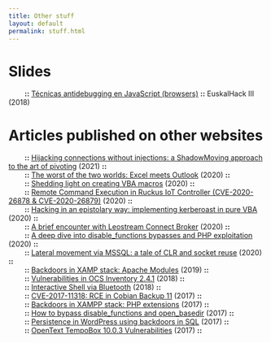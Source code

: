 ```yaml
---
title: Other stuff
layout: default
permalink: stuff.html
---
```


# Slides
&nbsp;&nbsp;&nbsp;&nbsp;&nbsp;&nbsp;&nbsp;&nbsp;__::__ [Técnicas antidebugging en JavaScript (browsers)](https://github.com/X-C3LL/congresos-slides/blob/master/ANtidebugging-JS-PDF.pdf) __::__ EuskalHack III (2018)<br>

# Articles published on other websites
&nbsp;&nbsp;&nbsp;&nbsp;&nbsp;&nbsp;&nbsp;&nbsp;__::__ [Hijacking connections without injections: a ShadowMoving approach to the art of pivoting](https://adepts.of0x.cc/shadowmove-hijack-socket/) (2021) __::__<br>
&nbsp;&nbsp;&nbsp;&nbsp;&nbsp;&nbsp;&nbsp;&nbsp;__::__ [The worst of the two worlds: Excel meets Outlook](https://adepts.of0x.cc/vba-outlook/) (2020) __::__<br>
&nbsp;&nbsp;&nbsp;&nbsp;&nbsp;&nbsp;&nbsp;&nbsp;__::__ [Shedding light on creating VBA macros](https://adepts.of0x.cc/vba-tools/) (2020) __::__<br>
&nbsp;&nbsp;&nbsp;&nbsp;&nbsp;&nbsp;&nbsp;&nbsp;__::__ [Remote Command Execution in Ruckus IoT Controller (CVE-2020-26878 & CVE-2020-26879)](https://adepts.of0x.cc/ruckus-vriot-rce/) (2020) __::__<br>
&nbsp;&nbsp;&nbsp;&nbsp;&nbsp;&nbsp;&nbsp;&nbsp;__::__ [Hacking in an epistolary way: implementing kerberoast in pure VBA](https://adepts.of0x.cc/kerberoast-vba-macro/) (2020) __::__<br>
&nbsp;&nbsp;&nbsp;&nbsp;&nbsp;&nbsp;&nbsp;&nbsp;__::__ [A brief encounter with Leostream Connect Broker](https://adepts.of0x.cc/leostream-xss-to-rce/) (2020) __::__<br>
&nbsp;&nbsp;&nbsp;&nbsp;&nbsp;&nbsp;&nbsp;&nbsp;__::__ [A deep dive into disable_functions bypasses and PHP exploitation](https://www.blackarrow.net/disable-functions-bypasses-and-php-exploitation/) (2020) __::__<br>
&nbsp;&nbsp;&nbsp;&nbsp;&nbsp;&nbsp;&nbsp;&nbsp;__::__ [Lateral movement via MSSQL: a tale of CLR and socket reuse](https://www.blackarrow.net/mssqlproxy-pivoting-clr/) (2020) __::__<br>
&nbsp;&nbsp;&nbsp;&nbsp;&nbsp;&nbsp;&nbsp;&nbsp;__::__ [Backdoors in XAMP stack: Apache Modules](https://www.tarlogic.com/en/blog/backdoors-modulos-apache/) (2019) __::__<br>
&nbsp;&nbsp;&nbsp;&nbsp;&nbsp;&nbsp;&nbsp;&nbsp;__::__ [Vulnerabilities in OCS Inventory 2.4.1](https://www.tarlogic.com/en/blog/vulnerabilities-in-ocs-inventory-2-4-1/) (2018) __::__<br>
&nbsp;&nbsp;&nbsp;&nbsp;&nbsp;&nbsp;&nbsp;&nbsp;__::__ [Interactive Shell via Bluetooth](https://www.tarlogic.com/en/blog/interactive-shell-via-bluetooth/) (2018) __::__<br>
&nbsp;&nbsp;&nbsp;&nbsp;&nbsp;&nbsp;&nbsp;&nbsp;__::__ [CVE-2017-11318: RCE in Cobian Backup 11](https://www.tarlogic.com/en/blog/cobian-backup-11-rce-cve-2017-11318/) (2017) __::__<br>
&nbsp;&nbsp;&nbsp;&nbsp;&nbsp;&nbsp;&nbsp;&nbsp;__::__ [Backdoors in XAMPP stack: PHP extensions](https://www.tarlogic.com/en/blog/backdoors-php-extensions/) (2017) __::__<br>
&nbsp;&nbsp;&nbsp;&nbsp;&nbsp;&nbsp;&nbsp;&nbsp;__::__ [How to bypass disable_functions and open_basedir](https://www.tarlogic.com/en/blog/how-to-bypass-disable_functions-and-open_basedir/) (2017) __::__<br>
&nbsp;&nbsp;&nbsp;&nbsp;&nbsp;&nbsp;&nbsp;&nbsp;__::__ [Persistence in WordPress using backdoors in SQL](https://www.tarlogic.com/en/blog/backdoors-in-sql-wordpress/) (2017) __::__<br>
&nbsp;&nbsp;&nbsp;&nbsp;&nbsp;&nbsp;&nbsp;&nbsp;__::__ [OpenText TempoBox 10.0.3 Vulnerabilities](https://www.tarlogic.com/en/blog/opentext-tempobox-vulnerabilities/) (2017) __::__<br>
